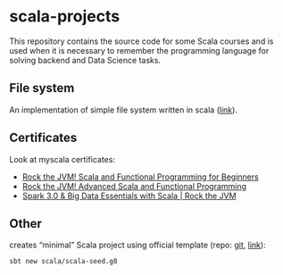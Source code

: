 # scala-projects

This repository contains the source code for some Scala courses and is used when it is necessary to remember the programming language for solving backend and Data Science tasks.

## File system
An implementation of simple file system written in scala ([link](https://github.com/vsushko/scala-projects/tree/master/filesystem)).

## Certificates
Look at myscala certificates:
- [Rock the JVM! Scala and Functional Programming for Beginners](https://www.udemy.com/certificate/UC-B7QQ7EV7/)
- [Rock the JVM! Advanced Scala and Functional Programming](https://www.udemy.com/certificate/UC-T9KM27C1/)
- [Spark 3.0 & Big Data Essentials with Scala | Rock the JVM](https://www.udemy.com/certificate/UC-a985778e-add1-4774-b4e3-aafc603e95cd/)

## Other
creates “minimal” Scala project using official template (repo: [git](https://github.com/scala/scala-seed.g8), [link](http://www.foundweekends.org/giter8)):
```
sbt new scala/scala-seed.g8
``` 
